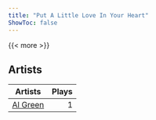 ```yaml
---
title: "Put A Little Love In Your Heart"
ShowToc: false
---
```


{{< more >}}

## Artists
Artists | Plays 
----- | -----: 
[Al Green](/artists/al-green-13337) | 1

